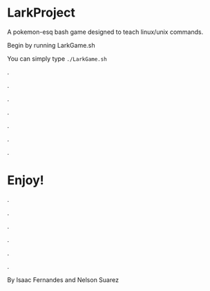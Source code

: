 # LarkProject

A pokemon-esq bash game designed to teach linux/unix commands.


Begin by running LarkGame.sh

You can simply type `./LarkGame.sh`

.

.

.

.

.

.

.

# Enjoy!

.

.

.

.

.

.

By Isaac Fernandes and Nelson Suarez
